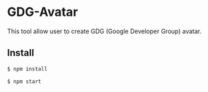 # GDG-Avatar
This tool allow user to create GDG (Google Developer Group) avatar.

## Install

```sh
$ npm install

$ npm start
```
